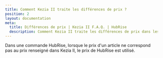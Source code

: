 ```yaml
---
title: Comment Kezia II traite les différences de prix ?
position: 2
layout: documentation
meta:
  title: Différences de prix | Kezia II F.A.Q. | HubRise
  description: Comment Kezia II traite les différences de prix dans les commandes venant de HubRise.
---
```


Dans une commande HubRise, lorsque le prix d'un article ne correspond pas au prix renseigné dans Kezia II, le prix de HubRise est utilisé.

